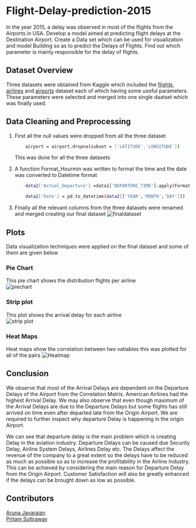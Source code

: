 # Flight-Delay-prediction-2015

In the year 2015, a delay was observed in most of the flights from the Airports in USA. Develop a model aimed at predicting flight delays at the Destination Airport. Create a Data set which can be used for visualization and model Building so as to predict the Delays of Flights. Find out which parameter is mainly responsible for the delay of flights.


## Dataset Overview

Three datasets were obtained from Kaggle which included the [flights](), [airlines]() and [airports]() dataset each of which having some useful parameters. These parameters were selected and merged into one single daatset which was finally used.


## Data Cleaning and Preprocessing
 1. First all the null values were dropped from all the three dataset
    ```bash
        airport = airport.dropna(subset = ['LATITUDE','LONGITUDE'])
    ```
    This was done for all the three datasets

2.  A function Format_Hourmin was written to format the time and the date was converted to Datetime format
    ```bash
        data2['Actual_Departure'] =data1['DEPARTURE_TIME'].apply(Format_Hourmin)
    ```
    ```bash
        data2['Date'] = pd.to_datetime(data2[['YEAR','MONTH','DAY']])
    ```
3. Finally all the relevant columns from the three datasets were renamed and merged creating our final dataset
    ![finaldataset](https://drive.google.com/uc?export=view&id=1F3MUswquMTsJoI0LDMKdWJiDkmpRDK5P)
## Plots
Data visualization techniques were applied on the final dataset and some of them are given below

### Pie Chart
This pie chart shows the distribution flights per airline    
![piechart](https://drive.google.com/uc?export=view&id=1e_IwyVlvt2JaHCcPYAoYZ2ZgOIT6ZGbQ)  


### Strip plot 
This plot shows the arrival delay for each airline  
![strip plot](https://drive.google.com/uc?export=view&id=1pNbbfZsEPPTUeIyWRMD7T63nNYqh0PbW)  

### Heat Maps
Heat maps show the correlation between two vatiables this was plotted for all of the pairs
![Heatmap](https://drive.google.com/uc?export=view&id=19TbU8TOmDHJDGW-ZYj05-KAv2NjptKFB)  

## Conclusion
We observe that most of the Arrival Delays are dependent on the Departure Delays of the Airport from the Correlation Matrix. American Airlines had the highest Arrival Delay. We may also observe that even though maximum of the Arrival Delays are due to the Departure Delays but some flights has still arrived on time even after departed late from the Origin Airport. We are required to further inspect why departure Delay is happening in the origin Airport.

We can see that departure delay is the main problem which is creating Delay in the aviation industry. Departure Delays can be caused due Security Delay, Airline System Delays, Airlines Delay etc. The Delays affect the revenue of the company to a great extent so the delays have to be reduced as much as possible so as to increase the profitability in the Airline Industry. This can be achieved by considering the main reason for Departure Delay from the Origin Airport. Customer Satisfaction will also be greatly enhanced if the delays can be brought down as low as possible.


## Contributors

[Aruna Jayarajan](https://github.com/Aruna-Jayarajan)  
[Pritam Suttraway](https://github.com/PritamSS)



